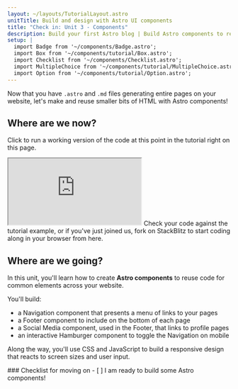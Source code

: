 ```yaml
---
layout: ~/layouts/TutorialLayout.astro
unitTitle: Build and design with Astro UI components
title: "Check in: Unit 3 - Components"
description: Build your first Astro blog | Build Astro components to reuse code for common elements across your website. 
setup: |
  import Badge from '~/components/Badge.astro';
  import Box from '~/components/tutorial/Box.astro';
  import Checklist from '~/components/Checklist.astro';
  import MultipleChoice from '~/components/tutorial/MultipleChoice.astro';
  import Option from '~/components/tutorial/Option.astro';
---
```

Now that you have `.astro` and `.md` files generating entire pages on your website, let's make and reuse smaller bits of HTML with Astro components!

## Where are we now?

Click to run a working version of the code at this point in the tutorial right on this page.

 <iframe src="https://stackblitz.com/edit/astro-tutorial-2?ctl=1&embed=1&file=src/pages/index.astro"></iframe>
 Check your code against the tutorial example, or if you've just joined us, fork on StackBlitz to start coding along in your browser from here.

## Where are we going?

In this unit, you'll learn how to create **Astro components** to reuse code for common elements across your website. 

You'll build:
- a Navigation component that presents a menu of links to your pages 
- a Footer component to include on the bottom of each page
- a Social Media component, used in the Footer, that links to profile pages
- an interactive Hamburger component to toggle the Navigation on mobile

Along the way, you'll use CSS and JavaScript to build a responsive design that reacts to screen sizes and user input.

<Box icon="check-list">
### Checklist for moving on

<Checklist>
- [ ] I am ready to build some Astro components!
</Checklist>
</Box>
